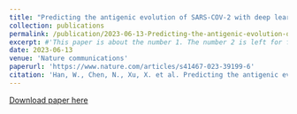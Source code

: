 ```yaml
---
title: "Predicting the antigenic evolution of SARS-COV-2 with deep learning"
collection: publications
permalink: /publication/2023-06-13-Predicting-the-antigenic-evolution-of-SARS-COV-2-with-deep-learning
excerpt: #'This paper is about the number 1. The number 2 is left for future work.'
date: 2023-06-13
venue: 'Nature communications'
paperurl: 'https://www.nature.com/articles/s41467-023-39199-6'
citation: 'Han, W., Chen, N., Xu, X. et al. Predicting the antigenic evolution of SARS-COV-2 with deep learning. Nat Commun 14, 3478 (2023). https://doi.org/10.1038/s41467-023-39199-6'
---
```

[Download paper here](https://www.nature.com/articles/s41467-023-39199-6.pdf)